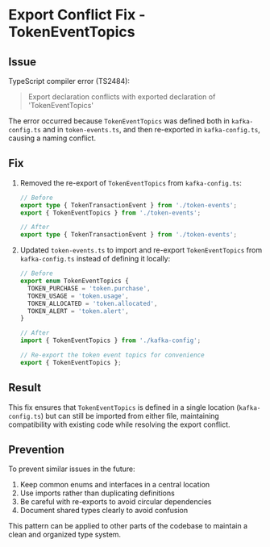 # Export Conflict Fix - TokenEventTopics

## Issue
TypeScript compiler error (TS2484): 
> Export declaration conflicts with exported declaration of 'TokenEventTopics'

The error occurred because `TokenEventTopics` was defined both in `kafka-config.ts` and in `token-events.ts`, and then re-exported in `kafka-config.ts`, causing a naming conflict.

## Fix

1. Removed the re-export of `TokenEventTopics` from `kafka-config.ts`:
   ```typescript
   // Before
   export type { TokenTransactionEvent } from './token-events';
   export { TokenEventTopics } from './token-events';
   
   // After
   export type { TokenTransactionEvent } from './token-events';
   ```

2. Updated `token-events.ts` to import and re-export `TokenEventTopics` from `kafka-config.ts` instead of defining it locally:
   ```typescript
   // Before
   export enum TokenEventTopics {
     TOKEN_PURCHASE = 'token.purchase',
     TOKEN_USAGE = 'token.usage',
     TOKEN_ALLOCATED = 'token.allocated',
     TOKEN_ALERT = 'token.alert',
   }
   
   // After
   import { TokenEventTopics } from './kafka-config';
   
   // Re-export the token event topics for convenience
   export { TokenEventTopics };
   ```

## Result
This fix ensures that `TokenEventTopics` is defined in a single location (`kafka-config.ts`) but can still be imported from either file, maintaining compatibility with existing code while resolving the export conflict.

## Prevention
To prevent similar issues in the future:

1. Keep common enums and interfaces in a central location
2. Use imports rather than duplicating definitions
3. Be careful with re-exports to avoid circular dependencies
4. Document shared types clearly to avoid confusion

This pattern can be applied to other parts of the codebase to maintain a clean and organized type system.
